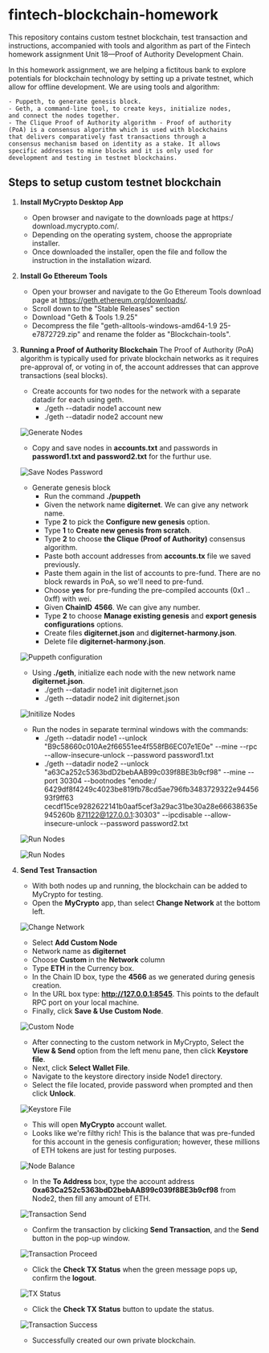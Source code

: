 # fintech-blockchain-homework

This repository contains custom testnet blockchain, test transaction
and instructions, accompanied with tools and algorithm as part 
of the Fintech homework assignment Unit 18—Proof of Authority
Development Chain.

In this homework assignment, we are helping a fictitous bank to
explore potentials for blockchain technology by setting up a private
testnet, which allow for offline development.
 We are using tools and algorithm:

    - Puppeth, to generate genesis block.
    - Geth, a command-line tool, to create keys, initialize nodes,
    and connect the nodes together.
    - The Clique Proof of Authority algorithm - Proof of authority
    (PoA) is a consensus algorithm which is used with blockchains
    that delivers comparatively fast transactions through a
    consensus mechanism based on identity as a stake. It allows
    specific addresses to mine blocks and it is only used for
    development and testing in testnet blockchains.

## Steps to setup custom testnet blockchain

1. **Install MyCrypto Desktop App**
    - Open browser and navigate to the downloads page at https:/
    download.mycrypto.com/.
    - Depending on the operating system, choose the appropriate
    installer.
    - Once downloaded the installer, open the file and follow the
    instruction in the installation wizard.

2. **Install Go Ethereum Tools** 
    - Open your browser and navigate to the Go Ethereum Tools
    download page at https://geth.ethereum.org/downloads/.
    - Scroll down to the "Stable Releases" section
    - Download "Geth & Tools 1.9.25"
    - Decompress the file "geth-alltools-windows-amd64-1.9
    25-e7872729.zip" and rename the folder as "Blockchain-tools".

3. **Running a Proof of Authority Blockchain**
    The Proof of Authority (PoA) algorithm is typically used 
    for private blockchain networks as it requires pre-approval 
    of, or voting in of, the account addresses that can 
    approve transactions (seal blocks).

    - Create accounts for two nodes for the network with a 
    separate datadir for each using geth.
        - ./geth --datadir node1 account new
        - ./geth --datadir node2 account new

    ![Generate Nodes](.\Screenshots\generate_nodes.png)
    
    - Copy and save nodes in **accounts.txt** and passwords 
    in **password1.txt and password2.txt** for the furthur use.

    ![Save Nodes Password](.\Screenshots\save_nodes_password.png)

    - Generate genesis block
        - Run the command **./puppeth**
        - Given the network name **digiternet**. We can give 
        any network name.
        - Type **2** to pick the **Configure new genesis** option.
        - Type **1** to **Create new genesis from scratch**.
        - Type **2** to choose **the Clique (Proof of Authority)**
        consensus algorithm.
        - Paste both account addresses from **accounts.tx** file 
        we saved previously.
        - Paste them again in the list of accounts to 
        pre-fund. There are no block rewards in PoA, so we'll
        need to pre-fund.
        - Choose **yes** for pre-funding the pre-compiled 
        accounts (0x1 .. 0xff) with wei.
        - Given **ChainID** **4566**. We can give any number.
        - Type **2** to choose **Manage existing genesis** 
        and **export genesis configurations** options.
        - Create files **digiternet.json** and 
        **digiternet-harmony.json**.
        - Delete file **digiternet-harmony.json**.
       
    ![Puppeth configuration](.\Screenshots\puppeth.png)

    - Using **./geth**, initialize each node with the new 
    network name **digiternet.json**.
        - ./geth --datadir node1 init digiternet.json
        - ./geth --datadir node2 init digiternet.json

    ![Initilize Nodes](.\Screenshots\initialize_nodes.png)

    - Run the nodes in separate terminal windows with the commands:
        - ./geth --datadir node1 --unlock
        "B9c58660c010Ae2f66551ee4f558fB6EC07e1E0e" --mine --rpc
        --allow-insecure-unlock --password password1.txt
        - ./geth --datadir node2 --unlock
        "a63Ca252c5363bdD2bebAAB99c039f8BE3b9cf98" --mine --port
        30304 --bootnodes "enode:/
        6429df8f4249c4023be819fb78cd5ae796fb3483729322e9445693f9ff63
        cecdf15ce9282622141b0aaf5cef3a29ac31be30a28e66638635e945260b
        871122@127.0.0.1:30303" --ipcdisable --allow-insecure-unlock
        --password password2.txt

    ![Run Nodes](.\Screenshots\run_nodes.png)

    ![Run Nodes](.\Screenshots\run_nodes2.png)

4. **Send Test Transaction**
    - With both nodes up and running, the blockchain can be added to
    MyCrypto for testing.
    - Open the **MyCrypto** app, than select **Change Network** at
    the bottom left.

    ![Change Network](.\Screenshots\change_network.png)

    - Select **Add Custom Node**
    - Network name as **digiternet**
    - Choose **Custom** in the **Network** column
    -  Type **ETH** in the Currency box.
    - In the Chain ID box, type the **4566** as we generated during
    genesis creation.
    - In the URL box type: **http://127.0.0.1:8545**. This points to
    the default RPC port on your local machine.
    - Finally, click **Save & Use Custom Node**.

    ![Custom Node](.\Screenshots\custom_node.png)

    - After connecting to the custom network in MyCrypto, Select the
    **View & Send** option from the left menu pane, then click
    **Keystore file**.
    - Next, click **Select Wallet File**.
    - Navigate to the keystore directory inside Node1 directory.
    - Select the file located, provide password when prompted and
    then click **Unlock**.

    ![Keystore File](.\Screenshots\unlock_keystore.png)
    - This will open **MyCrypto** account wallet.
    - Looks like we're filthy rich! This is the balance that was
    pre-funded for this account in the genesis configuration;
    however, these millions of ETH tokens are just for testing
    purposes.

    ![Node Balance](.\Screenshots\node_balance.png)

    - In the **To Address** box, type the account address
    **0xa63Ca252c5363bdD2bebAAB99c039f8BE3b9cf98** from Node2, then
    fill any amount of ETH.
    
    ![Transaction Send](.\Screenshots\transaction_send.png)

    - Confirm the transaction by clicking **Send Transaction**, and
    the **Send** button in the pop-up window.

    ![Transaction Proceed](.\Screenshots\transaction_send2.png)

    - Click the **Check TX Status** when the green message pops up,
    confirm the **logout**.

    ![TX Status](.\Screenshots\tx_status.png)

    - Click the **Check TX Status** button to update the status.

    ![Transaction Success](.\Screenshots\transaction_success.png)

    - Successfully created our own private blockchain.



